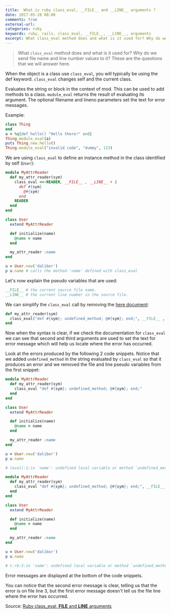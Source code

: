 ```yaml
---
title:  What is ruby class_eval, __FILE__ and __LINE__ arguments ?
date: 2017-05-28 08:00
comments: true
external-url:
categories: ruby
keywords: ruby, rails, class_eval, __FILE__, __LINE__, arguments
excerpt: What class_eval method does and what is it used for? Why do we send file name and line number values to it? These are the questions that we will answer here.
---
```


>What `class_eval` method does and what is it used for? Why do we send file name and line number values to it? These are the questions that we will answer here.

When the object is a class use `class_eval`, you will typically be using the def keyword. `class_eval` changes self and the current class.

Evaluates the string or block in the context of mod. This can be used to add methods to a class. `module_eval` returns the result of evaluating its argument. The optional filename and lineno parameters set the text for error messages.

Example:

```ruby
class Thing
end
a = %q{def hello() "Hello there!" end}
Thing.module_eval(a)
puts Thing.new.hello()
Thing.module_eval("invalid code", "dummy", 123)
```


We are using `class_eval` to define an instance method in the class identified by self (`User`):

```ruby
module MyAttrReader
  def my_attr_reader(sym)
    class_eval <<-READER, __FILE__ , __LINE__ + 1
      def #{sym}
        @#{sym}
      end
    READER
  end
end

class User
  extend MyAttrReader

  def initialize(name)
    @name = name
  end

  my_attr_reader :name
end

u = User.new('dalibor')
p u.name # calls the method 'name' defined with class_eval
```

Let's now explain the pseudo variables that are used:

```ruby
__FILE__ # the current source file name.
__LINE__ # the current line number in the source file.
```

We can simplify the `class_eval` call by removing the [here document](http://docs.huihoo.com/ruby/ruby-man-1.4/syntax.html#here_doc%20syntax):

```ruby
def my_attr_reader(sym)
  class_eval("def #{sym}; undefined_method; @#{sym}; end;", __FILE__ , __LINE__ )
end
```

Now when the syntax is clear, if we check the documentation for `class_eval` we can see that second and third arguments are used to set the text for error message which will help us locate where the error has occurred.

Look at the errors produced by the following 2 code snippets. Notice that we added `undefined_method` in the string evaluated by `class_eval` so that it produces an error and we removed the file and line pseudo variables from the first snippet:

```ruby
module MyAttrReader
  def my_attr_reader(sym)
    class_eval "def #{sym}; undefined_method; @#{sym}; end;"
  end
end

class User
  extend MyAttrReader

  def initialize(name)
    @name = name
  end

  my_attr_reader :name
end

u = User.new('dalibor')
p u.name

# (eval):1:in `name': undefined local variable or method `undefined_method' for # (NameError)
```

```ruby
module MyAttrReader
  def my_attr_reader(sym)
    class_eval "def #{sym}; undefined_method; @#{sym}; end;", __FILE__ , __LINE__
  end
end

class User
  extend MyAttrReader

  def initialize(name)
    @name = name
  end

  my_attr_reader :name
end

u = User.new('dalibor')
p u.name

# t.rb:3:in `name': undefined local variable or method `undefined_method' for # (NameError)
```


Error messages are displayed at the bottom of the code snippets.

You can notice that the second error message is clear, telling us that the error is on file line 3, but the first error message doesn't tell us the file line where the error has occurred.

Source: [Ruby class_eval, __FILE__ and __LINE__ arguments](https://dalibornasevic.com/posts/16-ruby-class_eval-__file__-and-__line__-arguments)

